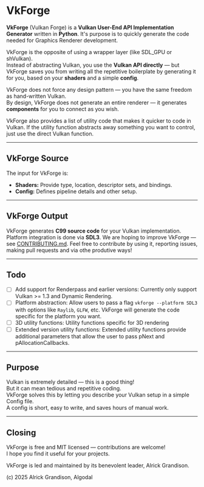 # VkForge

**VkForge** (Vulkan Forge) is a **Vulkan User-End API Implementation Generator** written in **Python**. It's purpose is to quickly generate the code needed for Graphics Renderer development.

VkForge is the opposite of using a wrapper layer (like SDL_GPU or shVulkan).  
Instead of abstracting Vulkan, you use the **Vulkan API directly** — but VkForge saves you from writing all the repetitive boilerplate by generating it for you, based on your **shaders** and a simple **config**.

VkForge does not force any design pattern — you have the same freedom as hand-written Vulkan.  
By design, VkForge does not generate an entire renderer — it generates **components** for you to connect as you wish.

VkForge also provides a list of utility code that makes it quicker to code in Vulkan. If the utility function
abstracts away something you want to control, just use the direct Vulkan function.

---

## VkForge Source

The input for VkForge is:
- **Shaders:** Provide type, location, descriptor sets, and bindings.
- **Config:** Defines pipeline details and other setup.

---

## VkForge Output

VkForge generates **C99 source code** for your Vulkan implementation.  
Platform integration is done via **SDL3**.
We are hoping to improve VkForge — see [CONTRIBUTING.md](CONTRIBUTING.md).
Feel free to contribute by using it, reporting issues, making pull requests and via othe produtive ways!

---

## Todo

- [ ] Add support for Renderpass and earlier versions: Currently only support Vulkan >= 1.3 and Dynamic Rendering. 
- [ ] Platform abstraction: Allow users to pass a flag `vkforge --platform SDL3` with options like `Raylib`, `GLFW`, etc. VkForge will generate the code specific for the platform you want.
- [ ] 3D utility functions: Utility functions specific for 3D rendering
- [ ] Extended version utility functions: Extended utility functions provide additional parameters that allow the user to pass pNext and pAllocationCallbacks.

---

## Purpose

Vulkan is extremely detailed — this is a good thing!  
But it can mean tedious and repetitive coding.  
VkForge solves this by letting you describe your Vulkan setup in a simple Config file.  
A config is short, easy to write, and saves hours of manual work.

---

## Closing

VkForge is free and MIT licensed — contributions are welcome!  
I hope you find it useful for your projects.

VkForge is led and maintained by its benevolent leader, Alrick Grandison.

(c) 2025 Alrick Grandison, Algodal
